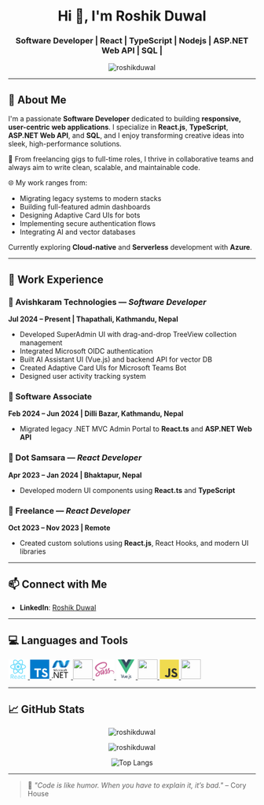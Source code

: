 <h1 align="center">Hi 👋, I'm Roshik Duwal</h1>
<h3 align="center">Software Developer | React | TypeScript | Nodejs | ASP.NET Web API | SQL | </h3>

<p align="center">
  <img src="https://komarev.com/ghpvc/?username=sandippok&label=Profile%20views&color=0e75b6&style=flat" alt="roshikduwal" />
</p>

---

## 🌟 About Me

I'm a passionate **Software Developer** dedicated to building **responsive, user-centric web applications**. I specialize in **React.js**, **TypeScript**, **ASP.NET Web API**, and **SQL**, and I enjoy transforming creative ideas into sleek, high-performance solutions.

🚀 From freelancing gigs to full-time roles, I thrive in collaborative teams and always aim to write clean, scalable, and maintainable code.

🌐 My work ranges from:
- Migrating legacy systems to modern stacks
- Building full-featured admin dashboards
- Designing Adaptive Card UIs for bots
- Implementing secure authentication flows
- Integrating AI and vector databases

Currently exploring **Cloud-native** and **Serverless** development with **Azure**.

---

## 🏢 Work Experience

### 💼 Avishkaram Technologies — *Software Developer*
**Jul 2024 – Present | Thapathali, Kathmandu, Nepal**
- Developed SuperAdmin UI with drag-and-drop TreeView collection management
- Integrated Microsoft OIDC authentication
- Built AI Assistant UI (Vue.js) and backend API for vector DB
- Created Adaptive Card UIs for Microsoft Teams Bot
- Designed user activity tracking system

### 💼 Software Associate
**Feb 2024 – Jun 2024 | Dilli Bazar, Kathmandu, Nepal**
- Migrated legacy .NET MVC Admin Portal to **React.ts** and **ASP.NET Web API**

### 💼 Dot Samsara — *React Developer*
**Apr 2023 – Jan 2024 | Bhaktapur, Nepal**
- Developed modern UI components using **React.ts** and **TypeScript**

### 💼 Freelance — *React Developer*
**Oct 2023 – Nov 2023 | Remote**
- Created custom solutions using **React.js**, React Hooks, and modern UI libraries

---

## 📫 Connect with Me

- **LinkedIn**: [Roshik Duwal](https://www.linkedin.com/in/roshikduwal/)  

---

## 💻 Languages and Tools

<p align="left">
  <a href="https://reactjs.org/" target="_blank"> <img src="https://raw.githubusercontent.com/devicons/devicon/master/icons/react/react-original-wordmark.svg" width="40" height="40"/> </a>
  <a href="https://www.typescriptlang.org/" target="_blank"> <img src="https://raw.githubusercontent.com/devicons/devicon/master/icons/typescript/typescript-original.svg" width="40" height="40"/> </a>
  <a href="https://dotnet.microsoft.com/" target="_blank"> <img src="https://raw.githubusercontent.com/devicons/devicon/master/icons/dot-net/dot-net-original-wordmark.svg" width="40" height="40"/> </a>
  <a href="https://tailwindcss.com/" target="_blank"> <img src="https://www.vectorlogo.zone/logos/tailwindcss/tailwindcss-icon.svg" width="40" height="40"/> </a>
  <a href="https://sass-lang.com" target="_blank"> <img src="https://raw.githubusercontent.com/devicons/devicon/master/icons/sass/sass-original.svg" width="40" height="40"/> </a>
  <a href="https://vuejs.org/" target="_blank"> <img src="https://raw.githubusercontent.com/devicons/devicon/master/icons/vuejs/vuejs-original-wordmark.svg" width="40" height="40"/> </a>
  <a href="https://www.microsoft.com/en-us/sql-server" target="_blank"> <img src="https://www.svgrepo.com/show/303229/microsoft-sql-server-logo.svg" width="40" height="40"/> </a>
  <a href="https://developer.mozilla.org/en-US/docs/Web/JavaScript" target="_blank"> <img src="https://raw.githubusercontent.com/devicons/devicon/master/icons/javascript/javascript-original.svg" width="40" height="40"/> </a>
  <a href="https://axios-http.com/" target="_blank"> <img src="https://avatars.githubusercontent.com/u/32372333?s=200&v=4" width="40" height="40"/> </a>
</p>

---

## 📈 GitHub Stats

<p align="center">
  <img src="https://github-readme-stats.vercel.app/api?username=roshikduwal&show_icons=true&count_private=true&hide=prs&theme=radical" alt="roshikduwal" />
</p>

<p align="center">
  <img src="https://github-readme-streak-stats.herokuapp.com/?user=roshikduwal&theme=radical" alt="roshikduwal" />
</p>

<p align="center">
  <img src="https://github-readme-stats.vercel.app/api/top-langs/?username=roshikduwal&layout=donut&theme=radical" alt="Top Langs" />
</p>

---

> 💬 *"Code is like humor. When you have to explain it, it’s bad."* – Cory House
